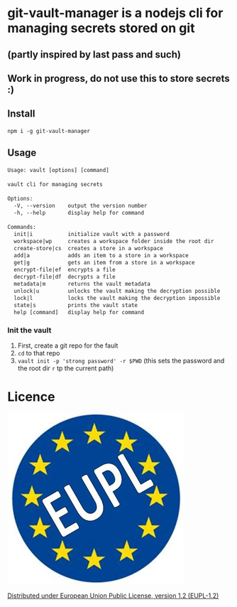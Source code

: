 # git-vault-manager is a nodejs cli for managing secrets stored on git 
## (partly inspired by last pass and such)

## Work in progress, do not use this to store secrets :)

## Install
```shell
npm i -g git-vault-manager
```
## Usage

```shell
Usage: vault [options] [command]

vault cli for managing secrets

Options:
  -V, --version    output the version number
  -h, --help       display help for command

Commands:
  init|i           initialize vault with a password
  workspace|wp     creates a workspace folder inside the root dir
  create-store|cs  creates a store in a workspace
  add|a            adds an item to a store in a workspace
  get|g            gets an item from a store in a workspace
  encrypt-file|ef  encrypts a file
  decrypt-file|df  decrypts a file
  metadata|m       returns the vault metadata
  unlock|u         unlocks the vault making the decryption possible
  lock|l           locks the vault making the decryption impossible
  state|s          prints the vault state
  help [command]   display help for command
```

### Init the vault
1. First, create a git repo for the fault
2. `cd` to that repo
3. `vault init -p 'strong password' -r $PWD` (this sets the password and the root dir `r` tp the current path)

# Licence
![License](https://raw.githubusercontent.com/ValiDraganescu/serverless-log-remover/HEAD/eupl.jpg
)

[Distributed under European Union Public License, version 1.2 (EUPL-1.2)](https://opensource.org/licenses/EUPL-1.2)
